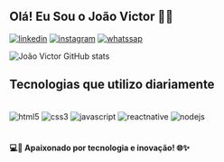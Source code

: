 
## Olá! Eu Sou o João Victor 🖐🏽

[![linkedin](https://img.shields.io/badge/LinkedIn-0077B5?style=for-the-badge&logo=linkedin&logoColor=white)](https://img.shields.io/badge/LinkedIn-0077B5?style=for-the-badge&logo=linkedin&logoColor=white)
[![instagram](https://img.shields.io/badge/Instagram-E4405F?style=for-the-badge&logo=instagram&logoColor=white)](https://www.instagram.com/o_joao_victorr?igsh=YTQwZjQ0NmI0OA==)
[![whatssap](https://img.shields.io/badge/WhatsApp-25D366?style=for-the-badge&logo=whatsapp&logoColor=white)](https://wa.me/+5535998797004?text=Ol%C3%A1%20Tudo%20Bem%3F%20Vim%20Pelo%20GitHub)

![João Victor GitHub stats](https://github-readme-stats.vercel.app/api?username=jvictordev7&show_icons=true&theme=dark)

## Tecnologias que utilizo diariamente

<div style="display: inline_block"><br/>
    <img align="center" alt="html5" src="https://img.shields.io/badge/HTML5-E34F26?style=for-the-badge&logo=html5&logoColor=white"/>
<img align="center" alt="css3" src="https://img.shields.io/badge/CSS3-1572B6?style=for-the-badge&logo=css3&logoColor=white"/>
<img align="center" alt="javascript" src="https://img.shields.io/badge/JavaScript-323330?style=for-the-badge&logo=javascript&logoColor=F7DF1E"/>
<img align="center" alt="reactnative" src="https://img.shields.io/badge/React_Native-20232A?style=for-the-badge&logo=react&logoColor=61DAFB"/>
<img align="center" alt="nodejs" src="https://img.shields.io/badge/Node.js-43853D?style=for-the-badge&logo=node.js&logoColor=white"/>
</div><br/>

#### 💻🚀 Apaixonado por tecnologia e inovação! 🌐✨
